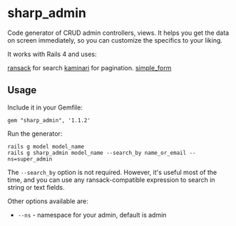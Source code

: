 # sharp_admin

Code generator of CRUD admin controllers, views. It helps you get the data on screen immediately, so you can customize the specifics to your liking.

It works with Rails 4 and uses:

[ransack](https://github.com/activerecord-hackery/ransack) for search
[kaminari](https://github.com/amatsuda/kaminari) for pagination.
[simple_form](https://github.com/plataformatec/simple_form)

## Usage

Include it in your Gemfile:

```
gem "sharp_admin", '1.1.2'
```

Run the generator:
```
rails g model model_name
rails g sharp_admin model_name --search_by name_or_email --ns=super_admin
```

The `--search_by` option is not required. However, it's useful most of the time, and you can use any ransack-compatible expression to search in string or text fields.

Other options available are:

* `--ns` - namespace for your admin, default is admin

